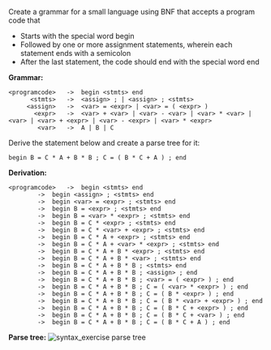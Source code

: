 

Create a grammar for a small language using BNF that accepts a program code that
- Starts with the special word begin
- Followed by one or more assignment statements, wherein each statement ends with a semicolon 
- After the last statement, the code should end with the special word end

**Grammar:**
```
<programcode> 	-> 	begin <stmts> end
      <stmts> 	-> 	<assign> ; | <assign> ; <stmts>
     <assign> 	-> 	<var> = <expr> | <var> = ( <expr> )
       <expr> 	-> 	<var> + <var> | <var> - <var> | <var> * <var> | <var> | <var> + <expr> | <var> - <expr> | <var> * <expr>
        <var> 	-> 	A | B | C
```



Derive the statement below and create a parse tree for it:
```
begin B = C * A + B * B ; C = ( B * C + A ) ; end
```

**Derivation:**
```
<programcode>	->	begin <stmts> end
		-> 	begin <assign> ; <stmts> end
		->	begin <var> = <expr> ; <stmts> end
		->	begin B = <expr> ; <stmts> end
		->	begin B = <var> * <expr> ; <stmts> end
		->	begin B = C * <expr> ; <stmts> end
		->	begin B = C * <var> + <expr> ; <stmts> end
		->	begin B = C * A + <expr> ; <stmts> end
		->	begin B = C * A + <var> * <expr> ; <stmts> end
		->	begin B = C * A + B * <expr> ; <stmts> end
		->	begin B = C * A + B * <var> ; <stmts> end
		->	begin B = C * A + B * B ; <stmts> end
		->	begin B = C * A + B * B ; <assign> ; end
		->	begin B = C * A + B * B ; <var> = ( <expr> ) ; end
		->	begin B = C * A + B * B ; C = ( <var> * <expr> ) ; end
		->	begin B = C * A + B * B ; C = ( B * <expr> ) ; end
		->	begin B = C * A + B * B ; C = ( B * <var> + <expr> ) ; end
		->	begin B = C * A + B * B ; C = ( B * C + <expr> ) ; end
		->	begin B = C * A + B * B ; C = ( B * C + <var> ) ; end
		->	begin B = C * A + B * B ; C = ( B * C + A ) ; end
```

**Parse tree:**
![syntax_exercise parse tree](https://cdn.discordapp.com/attachments/848100905580232734/900001037409189948/AZ03pabc5xUAAAAAElFTkSuQmCC.png)